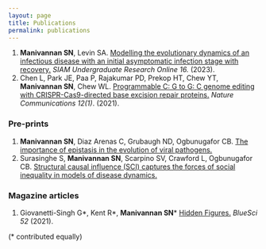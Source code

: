 ```yaml
---
layout: page
title: Publications 
permalink: publications
---
```


1. **Manivannan SN**, Levin SA. [Modelling the evolutionary dynamics of an infectious disease with an initial asymptomatic infection stage with recovery.](https://www.siam.org/media/j0iffxqy/s151755rr.pdf) _SIAM Undergraduate Research Online 16._ (2023).
2.  Chen L, Park JE, Paa P, Rajakumar PD, Prekop HT, Chew YT, **Manivannan SN**, Chew WL. [Programmable C: G to G: C genome editing with CRISPR-Cas9-directed base excision repair proteins.](https://www.nature.com/articles/s41467-021-21559-9) _Nature Communications 12(1)_. (2021).


### Pre-prints
1. **Manivannan SN**, Diaz Arenas C, Grubaugh ND, Ogbunugafor CB. [The importance of epistasis in the evolution of viral pathogens.](https://osf.io/preprints/osf/w56bq_v1)
2. Surasinghe S, **Manivannan SN**, Scarpino SV, Crawford L, Ogbunugafor CB. [Structural causal influence (SCI) captures the forces of social inequality in models of disease dynamics.](https://arxiv.org/pdf/2409.09096)


### Magazine articles
1. Giovanetti-Singh G\*, Kent R\*, **Manivannan SN**\* [Hidden Figures.](https://issuu.com/bluesci/docs/issue52_issuu_copy) _BlueSci 52_ (2021).

(\* contributed equally)
